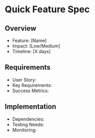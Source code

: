 # Quick Feature Spec

## Overview

- Feature: [Name]
- Impact: [Low/Medium]
- Timeline: [X days]

## Requirements

- User Story:
- Key Requirements:
- Success Metrics:

## Implementation

- Dependencies:
- Testing Needs:
- Monitoring:
